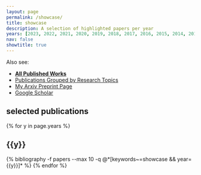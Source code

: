 ```yaml
---
layout: page
permalink: /showcase/
title: showcase
description: A selection of highlighted papers per year
years: [2023, 2022, 2021, 2020, 2019, 2018, 2017, 2016, 2015, 2014, 2013, 2012, 2011, 2009, 2007]
nav: false
showtitle: true
---
```


Also see:
- **[All Published Works](/publications)**
- [Publications Grouped by Research Topics](/pub-by-topic/)
- [My Arxiv Preprint Page](https://arxiv.org/search/cs?searchtype=author&query=Crowley%2C+M)
- [Google Scholar](https://scholar.google.ca/citations?user=eL_y80EAAAAJ)


<h2>selected publications</h2>
<div class="publications by year">
{% for y in page.years %}
  <h2 class="year">{{y}}</h2>
  {% bibliography -f papers --max 10 -q @*[keywords~=showcase && year={{y}}]* %}
{% endfor %}
</div> 
